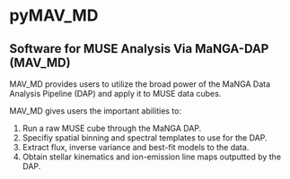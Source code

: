 # pyMAV_MD
## Software for MUSE Analysis Via MaNGA-DAP (MAV_MD)

MAV_MD provides users to utilize the broad power of the MaNGA Data Analysis Pipeline (DAP) and apply it to MUSE data cubes.

MAV_MD gives users the important abilities to:

1. Run a raw MUSE cube through the MaNGA DAP.
2. Specifiy spatial binning and spectral templates to use for the DAP.
3. Extract flux, inverse variance and best-fit models to the data.
4. Obtain stellar kinematics and ion-emission line maps outputted by the DAP.

